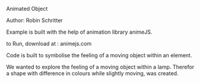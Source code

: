 Animated Object

Author: Robin Schritter

Example is built with the help of animation library animeJS.

to Run, download at : animejs.com

Code is built to symbolise the feeling of a moving object within an element. 

We wanted to explore the feeling of a moving object within a lamp. Therefor a shape with difference in colours while slightly moving, was created.
